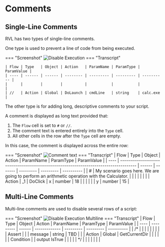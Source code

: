 # Comments

## Single-Line Comments

RVL has two types of single-line comments.

One type is used to prevent a line of code from being executed.

=== "Screenshot"
    ![Disable Execution](./img/Comment_SingleLine_Disable.png)
=== "Transcript"
    
    | Flow | Type   | Object | Action   | ParamName | ParamType | ParamValue |
    | ---- | ------ | ------ | -------- | --------- | --------- | ---------- |
    |      |        |        |          |           |           |            |
    | //   | Action | Global | DoLaunch | cmdLine   | string    | calc.exe   |
    

The other type is for adding long, descriptive comments to your script.

A comment is displayed as long text provided that:
1. The `Flow` cell is set to `#` or `//`.
2. The comment text is entered entirely into the `Type` cell.
3. All other cells in the row after the `Type` cell are empty.

In this case, the comment is displayed across the entire row:

=== "Screenshot"
    ![Comment text](./img/Comment_SingleLine_Text.png)
=== "Transcript"
    | Flow | Type                                                                                   | Object | Action  | ParamName | ParamType | ParamValue |
    | ---- | -------------------------------------------------------------------------------------- | ------ | ------- | --------- | --------- | ---------- |
    | #    | My scenario goes here. We are going to perform an arithmetic operation with the Calculator. |        |         |           |           |            |
    |      | Action                                                                                 | _1     | DoClick | x         | number    | 18         |
    |      |                                                                                        |        |         | y         | number    | 15         |


## Multi-Line Comments

Multi-line comments are used to disable several rows of a script:

=== "Screenshot"
    ![Disable Execution Multiline](./img/Comment_MultiLine_Disable.png)
=== "Transcript"
    | Flow | Type      | Object | Action        | ParamName | ParamType | ParamValue |
    | ---- | --------- | ------ | ------------- | --------- | --------- | ---------- |
    | /*   |           |        |               |           |           |            |
    |      | Assert    |        |               | message   | string    | TBD        |
    |      | Action    | Global | GetCurrentDir |           |           |            |
    |      | Condition |        | output IsTrue |           |           |            |
    | */   |           |        |               |           |           |            |